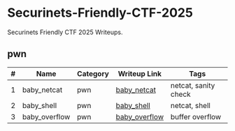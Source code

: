 # Securinets-Friendly-CTF-2025

Securinets Friendly CTF 2025 Writeups.

## pwn

| #   | Name          | Category | Writeup Link                                   | Tags                 |
| --- | ------------- | -------- | ---------------------------------------------- | -------------------- |
| 1   | baby_netcat   | pwn      | [baby_netcat](./pwn/baby_netcat/README.md)     | netcat, sanity check |
| 2   | baby_shell    | pwn      | [baby_shell](./pwn/baby_shell/README.md)       | netcat, shell        |
| 3   | baby_overflow | pwn      | [baby_overflow](./pwn/baby_overflow/README.md) | buffer overflow      |
